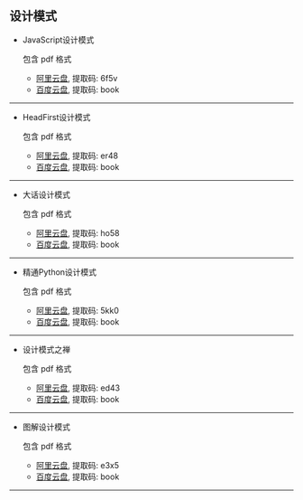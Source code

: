 ## 设计模式

- JavaScript设计模式

  包含 pdf 格式  

  - [阿里云盘](https://www.aliyundrive.com/s/T5oyzzrxGJS), 提取码: 6f5v
  - [百度云盘](https://pan.baidu.com/s/1INsSemay_e3IJkSMzlQVbw), 提取码: book
***
- HeadFirst设计模式

  包含 pdf 格式  

  - [阿里云盘](https://www.aliyundrive.com/s/YovWrScCpr2), 提取码: er48
  - [百度云盘](https://pan.baidu.com/s/1IjQhWsk6fWF6PBSq3MNw3A), 提取码: book
***
- 大话设计模式

  包含 pdf 格式  

  - [阿里云盘](https://www.aliyundrive.com/s/9WrrwNVLSzW), 提取码: ho58
  - [百度云盘](https://pan.baidu.com/s/1bAw9G-q2ogcvSbZzATKFcQ), 提取码: book
***
- 精通Python设计模式

  包含 pdf 格式  

  - [阿里云盘](https://www.aliyundrive.com/s/F55BAv4kg6F), 提取码: 5kk0
  - [百度云盘](https://pan.baidu.com/s/1TFnmsFDN9tg7A7CskWvDwg), 提取码: book
***
- 设计模式之禅

  包含 pdf 格式  

  - [阿里云盘](https://www.aliyundrive.com/s/tCFtY77nJXN), 提取码: ed43
  - [百度云盘](https://pan.baidu.com/s/1FPynwW7G3WgVNwC76ozepg), 提取码: book
***
- 图解设计模式

  包含 pdf 格式  

  - [阿里云盘](https://www.aliyundrive.com/s/ZbuHwi2QCWS), 提取码: e3x5
  - [百度云盘](https://pan.baidu.com/s/1MDtXkPBaK5xqlILy2aphiw), 提取码: book
***

